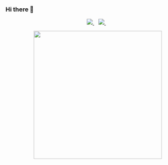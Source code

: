 ### Hi there 👋


<p align='center'>
  
  <a href="#">
    <img src="https://img.shields.io/badge/WeChat-07C160?style=for-the-badge&logo=wechat&logoColor=white" />
  </a>&nbsp;&nbsp;
  <a href="mailto:yathon6403@gmail.com">
    <img src="https://img.shields.io/badge/Gmail-D14836?style=for-the-badge&logo=gmail&logoColor=white" />        
  </a>&nbsp;&nbsp;
  
</p>

<p align='center'>
  <a href="#"><img src="https://github-readme-stats.vercel.app/api?username=yathon&show_icons=true&count_private=true&theme=dark" width="350"></a>
</p>


<!--
**yathon/yathon** is a ✨ _special_ ✨ repository because its `README.md` (this file) appears on your GitHub profile.

Here are some ideas to get you started:

- 🔭 I’m currently working on ...
- 🌱 I’m currently learning ...
- 👯 I’m looking to collaborate on ...
- 🤔 I’m looking for help with ...
- 💬 Ask me about ...
- 📫 How to reach me: ...
- 😄 Pronouns: ...
- ⚡ Fun fact: ...
-->
